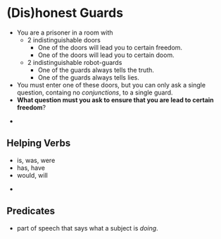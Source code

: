 # (Dis)honest Guards
* You are a prisoner in a room with
    * 2 indistinguishable doors
        * One of the doors will lead you to certain freedom.
        * One of the doors will lead you to certain doom.
    * 2 indistinguishable robot-guards
        * One of the guards always tells the truth.
        * One of the guards always tells lies.
* You must enter one of these doors, but you can only ask a single question, containg no _conjunctions_, to a single guard.
* **What question must you ask to ensure that you are lead to certain freedom**?


-
## Helping Verbs
* is, was, were
* has, have
* would, will

-
## Predicates
* part of speech that says what a subject is _doing_.